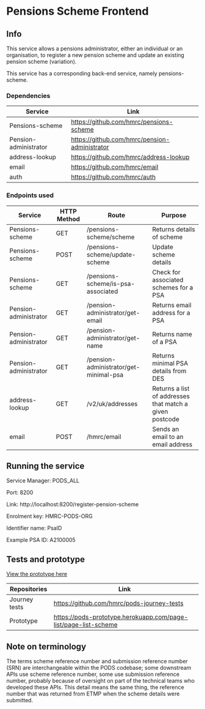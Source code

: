 # Pensions Scheme Frontend 

## Info

This service allows a pensions administrator, either an individual or an organisation, to register a new pension scheme and update an existing pension scheme (variation).



This service has a corresponding back-end service, namely pensions-scheme.

### Dependencies
 
| Service               | Link                                          |
|-----------------------|-----------------------------------------------|
| Pensions-scheme       | https://github.com/hmrc/pensions-scheme       |
| Pension-administrator | https://github.com/hmrc/pension-administrator |
| address-lookup        | https://github.com/hmrc/address-lookup        |
| email                 | https://github.com/hmrc/email                 |
| auth                  | https://github.com/hmrc/auth                  |

### Endpoints used   

| Service               | HTTP Method | Route                                  | Purpose                                                 |
|-----------------------|-------------|----------------------------------------|---------------------------------------------------------|
| Pensions-scheme       | GET         | /pensions-scheme/scheme                | Returns details of scheme                               |
| Pensions-scheme       | POST        | /pensions-scheme/update-scheme         | Update scheme details                                   |
| Pensions-scheme       | GET         | /pensions-scheme/is-psa-associated     | Check for associated schemes for a PSA                  | 
| Pension-administrator | GET         | /pension-administrator/get-email       | Returns email address for a PSA                         | 
| Pension-administrator | GET         | /pension-administrator/get-name        | Returns name of a PSA                                   | 
| Pension-administrator | GET         | /pension-administrator/get-minimal-psa | Returns minimal PSA details from DES                    | 
| address-lookup        | GET         | /v2/uk/addresses                       | Returns a list of addresses that match a given postcode | 
| email                 | POST        | /hmrc/email                            | Sends an email to an email address                      | 

## Running the service

Service Manager: PODS_ALL

Port: 8200

Link: http://localhost:8200/register-pension-scheme

Enrolment key: HMRC-PODS-ORG

Identifier name: PsaID

Example PSA ID: A2100005

## Tests and prototype

[View the prototype here](https://pods-prototype.herokuapp.com/page-list/page-list-scheme)

| Repositories  | Link                                                            |
|---------------|-----------------------------------------------------------------|
| Journey tests | https://github.com/hmrc/pods-journey-tests                      |
| Prototype     | https://pods-prototype.herokuapp.com/page-list/page-list-scheme |

## Note on terminology
The terms scheme reference number and submission reference number (SRN) are interchangeable within the PODS codebase; some downstream APIs use scheme reference number, some use submission reference number, probably because of oversight on part of the technical teams who developed these APIs. This detail means the same thing, the reference number that was returned from ETMP when the scheme details were submitted.
